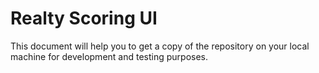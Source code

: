 # Realty Scoring UI

This document will help you to get a copy of the repository on your local machine for development and testing purposes.
